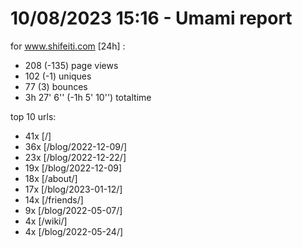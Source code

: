# 10/08/2023 15:16 - Umami report
for www.shifeiti.com [24h] :

 - 208 (-135) page views
 - 102 (-1) uniques
 - 77 (3) bounces
 - 3h 27' 6'' (-1h 5' 10'') totaltime


top 10 urls:
 - 41x [/]
 - 36x [/blog/2022-12-09/]
 - 23x [/blog/2022-12-22/]
 - 19x [/blog/2022-12-09]
 - 18x [/about/]
 - 17x [/blog/2023-01-12/]
 - 14x [/friends/]
 - 9x [/blog/2022-05-07/]
 - 4x [/wiki/]
 - 4x [/blog/2022-05-24/]


